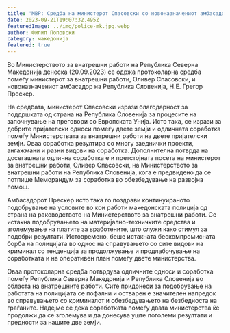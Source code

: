```yaml
---
title: 'МВР: Средба на министерот Спасовски со новоназначениот амбасадор на Република Словенија Н.Е. Грегор Прескер - 20 СЕПТЕМВРИ 2023'
date: 2023-09-21T19:07:32.495Z
featuredImage: ../img/police-mk.jpg.webp
author: Филип Поповски
category: македонија
featured: true
---
```

Во Министерството за внатрешни работи на Република Северна Македонија денеска (20.09.2023) се одржа протоколарна средба помеѓу министерот за внатрешни работи, Оливер Спасовски, и новоназначениот амбасадор на Република Словенија, Н.Е. Грегор Прескер.

На средбата, министерот Спасовски изрази благодарност за поддршката од страна на Република Словенија за процесите на започнување на преговори со Европската Унија. Исто така, се изрази за добрите пријателски односи помеѓу двете земји и одличната соработка помеѓу Министерствата за внатрешни работи на двете пријателски земји. Оваа соработка резултира со многу заеднички проекти, ангажмани и разни видови на соработка. Дополнителна потврда на досегашната одлична соработка е и претстојната посета на министерот за внатрешни работи, Оливер Спасовски, на Министерството за внатрешни работи на Република Словенија, кога е предвидено да се потпише Меморандум за соработка во обезбедување на развојна помош.

Амбасадорот Прескер исто така го поздрави континуираното подобрување на условите во кои работи македонската полиција од страна на раководството на Министерството за внатрешни работи. Се истакна подобрувањето на материјално-техничките средства и зголемување на платите за вработените, што служи како стимул за подобри резултати. Истовремено, беше истакната бескомпромисната борба на полицијата во однос на справувањето со сите видови на криминал со тенденција за продолжување и продлабочување на соработката и на оперативен план помеѓу двете министерства.

Оваа протоколарна средба потврдува одличните односи и соработка помеѓу Република Северна Македонија и Република Словенија во областа на внатрешните работи. Сите придонеси за подобрување на работата на полицијата се пофални и остварен е значителен напредок во справувањето со криминалот и обезбедувањето на безбедноста на граѓаните. Надејме се дека соработката помеѓу двата министерства ќе продолжи да се зголемува и да донесува уште поголеми резултати и предности за нашите две земји.
